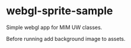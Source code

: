 # webgl-sprite-sample
Simple webgl app for MIM UW classes.

Before running add background image to assets.
